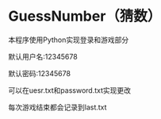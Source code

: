 # GuessNumber（猜数）
本程序使用Python实现登录和游戏部分

默认用户名:12345678

默认密码:12345678

可以在uesr.txt和password.txt实现更改

每次游戏结束都会记录到last.txt

